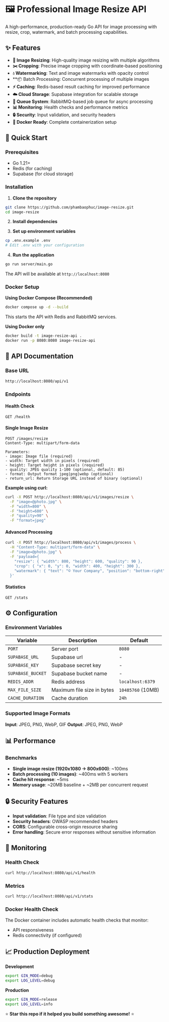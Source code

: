 # 🖼️ Professional Image Resize API

A high-performance, production-ready Go API for image processing with resize, crop, watermark, and batch processing capabilities.

## ✨ Features

- **🔄 Image Resizing**: High-quality image resizing with multiple algorithms
- **✂️ Cropping**: Precise image cropping with coordinate-based positioning
- **💧 Watermarking**: Text and image watermarks with opacity control
- \*\*📦 Batch Processing: Concurrent processing of multiple images
- **⚡ Caching**: Redis-based result caching for improved performance
- **☁️ Cloud Storage**: Supabase integration for scalable storage
- **🔄 Queue System**: RabbitMQ-based job queue for async processing
- **📊 Monitoring**: Health checks and performance metrics
- **🔒 Security**: Input validation, and security headers
- **🐳 Docker Ready**: Complete containerization setup

## 🚀 Quick Start

### Prerequisites

- Go 1.21+
- Redis (for caching)
- Supabase (for cloud storage)

### Installation

1. **Clone the repository**

```bash
git clone https://github.com/phambaophuc/image-resize.git
cd image-resize
```

2. **Install dependencies**

3. **Set up environment variables**

```bash
cp .env.example .env
# Edit .env with your configuration
```

4. **Run the application**

```bash
go run server/main.go
```

The API will be available at `http://localhost:8080`

### Docker Setup

**Using Docker Compose (Recommended)**

```bash
docker compose up -d --build
```

This starts the API with Redis and RabbitMQ services.

**Using Docker only**

```bash
docker build -t image-resize-api .
docker run -p 8080:8080 image-resize-api
```

## 📖 API Documentation

### Base URL

```bash
http://localhost:8080/api/v1
```

### Endpoints

#### Health Check

```http
GET /health
```

#### Single Image Resize

```http
POST /images/resize
Content-Type: multipart/form-data

Parameters:
- image: Image file (required)
- width: Target width in pixels (required)
- height: Target height in pixels (required)
- quality: JPEG quality 1-100 (optional, default: 85)
- format: Output format jpeg|png|webp (optional)
- return_url: Return Storage URL instead of binary (optional)
```

**Example using curl:**

```bash
curl -X POST http://localhost:8080/api/v1/images/resize \
  -F "image=@photo.jpg" \
  -F "width=800" \
  -F "height=600" \
  -F "quality=90" \
  -F "format=jpeg"
```

#### Advanced Processing

```bash
curl -X POST http://localhost:8080/api/v1/images/process \
  -H "Content-Type: multipart/form-data" \
  -F "image=@photo.jpg" \
  -F 'payload={
    "resize": { "width": 800, "height": 600, "quality": 90 },
    "crop": { "x": 0, "y": 0, "width": 400, "height": 300 },
    "watermark": { "text": "© Your Company", "position": "bottom-right", "opacity": 0.7 },
  }'
```

#### Statistics

```http
GET /stats
```

## ⚙️ Configuration

### Environment Variables

| Variable          | Description                | Default           |
| ----------------- | -------------------------- | ----------------- |
| `PORT`            | Server port                | `8080`            |
| `SUPABASE_URL`    | Supabase url               | -                 |
| `SUPABASE_KEY`    | Supabase secret key        | -                 |
| `SUPABASE_BUCKET` | Supabase bucket name       | -                 |
| `REDIS_ADDR`      | Redis address              | `localhost:6379`  |
| `MAX_FILE_SIZE`   | Maximum file size in bytes | `10485760` (10MB) |
| `CACHE_DURATION`  | Cache duration             | `24h`             |

### Supported Image Formats

**Input**: JPEG, PNG, WebP, GIF
**Output**: JPEG, PNG, WebP

## 📊 Performance

### Benchmarks

- **Single image resize (1920x1080 → 800x600)**: ~100ms
- **Batch processing (10 images)**: ~400ms with 5 workers
- **Cache hit response**: ~5ms
- **Memory usage**: ~20MB baseline + ~2MB per concurrent request

## 🔒 Security Features

- **Input validation**: File type and size validation
- **Security headers**: OWASP recommended headers
- **CORS**: Configurable cross-origin resource sharing
- **Error handling**: Secure error responses without sensitive information

## 🚦 Monitoring

### Health Check

```bash
curl http://localhost:8080/api/v1/health
```

### Metrics

```bash
curl http://localhost:8080/api/v1/stats
```

### Docker Health Check

The Docker container includes automatic health checks that monitor:

- API responsiveness
- Redis connectivity (if configured)

## 📈 Production Deployment

**Development**

```bash
export GIN_MODE=debug
export LOG_LEVEL=debug
```

**Production**

```bash
export GIN_MODE=release
export LOG_LEVEL=info
```

⭐ **Star this repo if it helped you build something awesome!** ⭐
